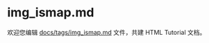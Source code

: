 img_ismap.md
===

欢迎您编辑 <a target="__blank" href="https://github.com/jaywcjlove/html-tutorial/blob/main/docs/tags/img_ismap.md">docs/tags/img_ismap.md</a> 文件，共建 HTML Tutorial 文档。